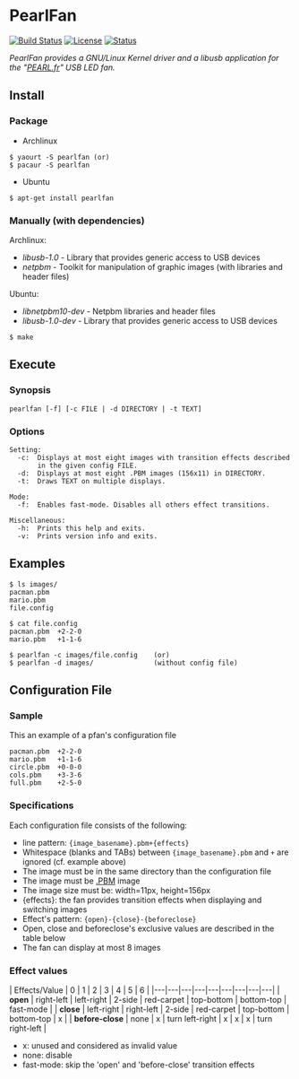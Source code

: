 
PearlFan
=========

[![Build Status](https://travis-ci.org/Ventto/pearlfan.svg?branch=master)](https://travis-ci.org/Ventto/pearlfan)
[![License](https://img.shields.io/badge/license-GPLv3-blue.svg?style=flat)](https://github.com/Ventto/pearlfan/blob/master/LICENSE)
[![Status](https://img.shields.io/badge/status-Release_v1.0-blue.svg?style=flat)](https://github.com/Ventto/pearlfan/releases)

*PearlFan provides a GNU/Linux Kernel driver and a libusb application for the "[PEARL.fr](https://www.pearl.fr/article/PX5939/ventilateur-usb-programmable-avec-message-defilant
)" USB LED fan.*

## Install

### Package

* Archlinux
```
$ yaourt -S pearlfan (or)
$ pacaur -S pearlfan
```

* Ubuntu

```
$ apt-get install pearlfan
```

### Manually (with dependencies)

Archlinux:

* *libusb-1.0* - Library that provides generic access to USB devices
* *netpbm* - Toolkit for manipulation of graphic images (with libraries and header files)

Ubuntu:

* *libnetpbm10-dev* - Netpbm libraries and header files
* *libusb-1.0-dev* - Library that provides generic access to USB devices

```
$ make
```

## Execute

### Synopsis

```
pearlfan [-f] [-c FILE | -d DIRECTORY | -t TEXT]
```

### Options

```
Setting:
  -c:  Displays at most eight images with transition effects described
       in the given config FILE.
  -d:  Displays at most eight .PBM images (156x11) in DIRECTORY.
  -t:  Draws TEXT on multiple displays.

Mode:
  -f:  Enables fast-mode. Disables all others effect transitions.

Miscellaneous:
  -h:  Prints this help and exits.
  -v:  Prints version info and exits.
```

## Examples

```
$ ls images/
pacman.pbm
mario.pbm
file.config

$ cat file.config
pacman.pbm  +2-2-0
mario.pbm   +1-1-6

$ pearlfan -c images/file.config    (or)
$ pearlfan -d images/               (without config file)
```

## Configuration File

### Sample

This an example of a pfan's configuration file

```
pacman.pbm  +2-2-0
mario.pbm   +1-1-6
circle.pbm  +0-0-0
cols.pbm    +3-3-6
full.pbm    +2-5-0
```

### Specifications

Each configuration file consists of the following:

* line pattern: `{image_basename}.pbm+{effects}`
* Whitespace (blanks and TABs) between `{image_basename}.pbm` and `+` are ignored (cf. example above)
* The image must be in the same directory than the configuration file
* The image must be [.PBM](http://netpbm.sourceforge.net/doc/pbm.html) image
* The image size must be: width=11px, height=156px
* {effects}: the fan provides transition effects when displaying and switching images
* Effect's pattern: `{open}-{close}-{beforeclose}`
* Open, close and beforeclose's exclusive values are described in the table below
* The fan can display at most 8 images

### Effect values

| Effects/Value | 0 | 1 | 2 | 3 | 4 | 5 | 6 |
|---|---|---|---|---|---|---|---|---|
| **open** | right-left | left-right | 2-side | red-carpet | top-bottom | bottom-top | fast-mode |
| **close** | left-right | right-left | 2-side | red-carpet | top-bottom | bottom-top | x |
| **before-close** | none | x | turn left-right | x | x | x | turn right-left |

* x: unused and considered as invalid value
* none: disable
* fast-mode: skip the 'open' and 'before-close' transition effects
